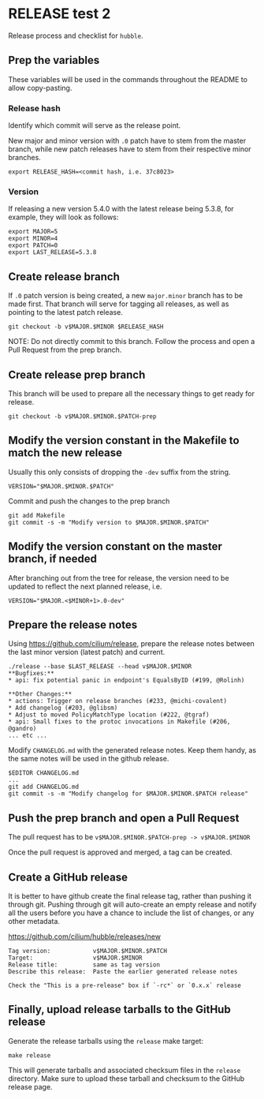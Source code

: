 # RELEASE test 2

Release process and checklist for `hubble`. 

## Prep the variables

These variables will be used in the commands throughout the README to allow
copy-pasting.

### Release hash

Identify which commit will serve as the release point.

New major and minor version with `.0` patch have to stem from the master
branch, while new patch releases have to stem from their respective minor
branches.

    export RELEASE_HASH=<commit hash, i.e. 37c8023>

### Version

If releasing a new version 5.4.0 with the latest release being 5.3.8, for
example, they will look as follows:

    export MAJOR=5
    export MINOR=4
    export PATCH=0
    export LAST_RELEASE=5.3.8

## Create release branch

If `.0` patch version is being created, a new `major.minor` branch has to be
made first. That branch will serve for tagging all releases, as well as
pointing to the latest patch release.

    git checkout -b v$MAJOR.$MINOR $RELEASE_HASH

NOTE: Do not directly commit to this branch. Follow the process and open a Pull
Request from the prep branch.

## Create release prep branch

This branch will be used to prepare all the necessary things to get ready for
release.

    git checkout -b v$MAJOR.$MINOR.$PATCH-prep

## Modify the version constant in the Makefile to match the new release

Usually this only consists of dropping the `-dev` suffix from the string.

    VERSION="$MAJOR.$MINOR.$PATCH"

Commit and push the changes to the prep branch

    git add Makefile
    git commit -s -m "Modify version to $MAJOR.$MINOR.$PATCH"

## Modify the version constant on the master branch, if needed

After branching out from the tree for release, the version need to be updated
to reflect the next planned release, i.e.

    VERSION="$MAJOR.<$MINOR+1>.0-dev"

## Prepare the release notes

Using https://github.com/cilium/release, prepare the release notes between the
last minor version (latest patch) and current.

    ./release --base $LAST_RELEASE --head v$MAJOR.$MINOR
    **Bugfixes:**
    * api: fix potential panic in endpoint's EqualsByID (#199, @Rolinh)

    **Other Changes:**
    * actions: Trigger on release branches (#233, @michi-covalent)
    * Add changelog (#203, @glibsm)
    * Adjust to moved PolicyMatchType location (#222, @tgraf)
    * api: Small fixes to the protoc invocations in Makefile (#206, @gandro)
    ... etc ...

Modify `CHANGELOG.md` with the generated release notes. Keep them handy, as
the same notes will be used in the github release.

    $EDITOR CHANGELOG.md
    ...
    git add CHANGELOG.md
    git commit -s -m "Modify changelog for $MAJOR.$MINOR.$PATCH release"

## Push the prep branch and open a Pull Request

The pull request has to be `v$MAJOR.$MINOR.$PATCH-prep -> v$MAJOR.$MINOR`

Once the pull request is approved and merged, a tag can be created.

## Create a GitHub release

It is better to have github create the final release tag, rather than pushing
it through git. Pushing through git will auto-create an empty release and
notify all the users before you have a chance to include the list of changes,
or any other metadata.

https://github.com/cilium/hubble/releases/new

    Tag version:            v$MAJOR.$MINOR.$PATCH
    Target:                 v$MAJOR.$MINOR
    Release title:          same as tag version
    Describe this release:  Paste the earlier generated release notes

    Check the "This is a pre-release" box if `-rc*` or `0.x.x` release

## Finally, upload release tarballs to the GitHub release

Generate the release tarballs using the `release` make target:

    make release

This will generate tarballs and associated checksum files in the `release`
directory. Make sure to upload these tarball and checksum to the GitHub release
page.
